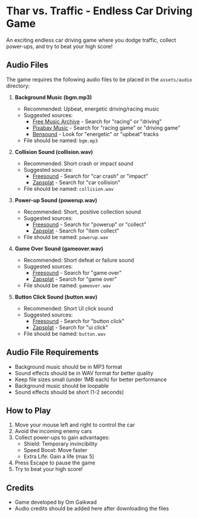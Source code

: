 # Thar vs. Traffic - Endless Car Driving Game

An exciting endless car driving game where you dodge traffic, collect power-ups, and try to beat your high score!

## Audio Files

The game requires the following audio files to be placed in the `assets/audio` directory:

1. **Background Music (bgm.mp3)**
   - Recommended: Upbeat, energetic driving/racing music
   - Suggested sources:
     - [Free Music Archive](https://freemusicarchive.org/) - Search for "racing" or "driving"
     - [Pixabay Music](https://pixabay.com/music/) - Search for "racing game" or "driving game"
     - [Bensound](https://www.bensound.com/) - Look for "energetic" or "upbeat" tracks
   - File should be named: `bgm.mp3`

2. **Collision Sound (collision.wav)**
   - Recommended: Short crash or impact sound
   - Suggested sources:
     - [Freesound](https://freesound.org/) - Search for "car crash" or "impact"
     - [Zapsplat](https://www.zapsplat.com/) - Search for "car collision"
   - File should be named: `collision.wav`

3. **Power-up Sound (powerup.wav)**
   - Recommended: Short, positive collection sound
   - Suggested sources:
     - [Freesound](https://freesound.org/) - Search for "powerup" or "collect"
     - [Zapsplat](https://www.zapsplat.com/) - Search for "item collect"
   - File should be named: `powerup.wav`

4. **Game Over Sound (gameover.wav)**
   - Recommended: Short defeat or failure sound
   - Suggested sources:
     - [Freesound](https://freesound.org/) - Search for "game over"
     - [Zapsplat](https://www.zapsplat.com/) - Search for "game over"
   - File should be named: `gameover.wav`

5. **Button Click Sound (button.wav)**
   - Recommended: Short UI click sound
   - Suggested sources:
     - [Freesound](https://freesound.org/) - Search for "button click"
     - [Zapsplat](https://www.zapsplat.com/) - Search for "ui click"
   - File should be named: `button.wav`

## Audio File Requirements

- Background music should be in MP3 format
- Sound effects should be in WAV format for better quality
- Keep file sizes small (under 1MB each) for better performance
- Background music should be loopable
- Sound effects should be short (1-2 seconds)

## How to Play

1. Move your mouse left and right to control the car
2. Avoid the incoming enemy cars
3. Collect power-ups to gain advantages:
   - Shield: Temporary invincibility
   - Speed Boost: Move faster
   - Extra Life: Gain a life (max 5)
4. Press Escape to pause the game
5. Try to beat your high score!

## Credits

- Game developed by Om Gaikwad
- Audio credits should be added here after downloading the files 
